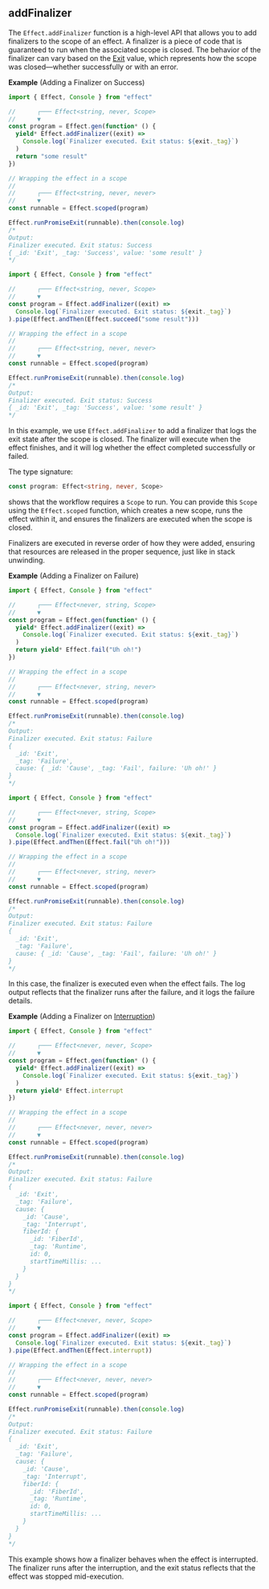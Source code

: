 ## addFinalizer

The `Effect.addFinalizer` function is a high-level API that allows you to add finalizers to the scope of an effect. A finalizer is a piece of code that is guaranteed to run when the associated scope is closed. The behavior of the finalizer can vary based on the [Exit](/docs/data-types/exit/) value, which represents how the scope was closed—whether successfully or with an error.

**Example** (Adding a Finalizer on Success)

<Tabs syncKey="pipe-vs-gen">

<TabItem label="Using Effect.gen">

```ts twoslash
import { Effect, Console } from "effect"

//      ┌─── Effect<string, never, Scope>
//      ▼
const program = Effect.gen(function* () {
  yield* Effect.addFinalizer((exit) =>
    Console.log(`Finalizer executed. Exit status: ${exit._tag}`)
  )
  return "some result"
})

// Wrapping the effect in a scope
//
//      ┌─── Effect<string, never, never>
//      ▼
const runnable = Effect.scoped(program)

Effect.runPromiseExit(runnable).then(console.log)
/*
Output:
Finalizer executed. Exit status: Success
{ _id: 'Exit', _tag: 'Success', value: 'some result' }
*/
```

</TabItem>

<TabItem label="Using pipe">

```ts twoslash
import { Effect, Console } from "effect"

//      ┌─── Effect<string, never, Scope>
//      ▼
const program = Effect.addFinalizer((exit) =>
  Console.log(`Finalizer executed. Exit status: ${exit._tag}`)
).pipe(Effect.andThen(Effect.succeed("some result")))

// Wrapping the effect in a scope
//
//      ┌─── Effect<string, never, never>
//      ▼
const runnable = Effect.scoped(program)

Effect.runPromiseExit(runnable).then(console.log)
/*
Output:
Finalizer executed. Exit status: Success
{ _id: 'Exit', _tag: 'Success', value: 'some result' }
*/
```

</TabItem>

</Tabs>

In this example, we use `Effect.addFinalizer` to add a finalizer that logs the exit state after the scope is closed. The finalizer will execute when the effect finishes, and it will log whether the effect completed successfully or failed.

The type signature:

```ts showLineNumbers=false "Scope"
const program: Effect<string, never, Scope>
```

shows that the workflow requires a `Scope` to run. You can provide this `Scope` using the `Effect.scoped` function, which creates a new scope, runs the effect within it, and ensures the finalizers are executed when the scope is closed.

<Aside type="note" title="Finalizer Execution Order">
  Finalizers are executed in reverse order of how they were added,
  ensuring that resources are released in the proper sequence, just like
  in stack unwinding.
</Aside>

**Example** (Adding a Finalizer on Failure)

<Tabs syncKey="pipe-vs-gen">

<TabItem label="Using Effect.gen">

```ts twoslash
import { Effect, Console } from "effect"

//      ┌─── Effect<never, string, Scope>
//      ▼
const program = Effect.gen(function* () {
  yield* Effect.addFinalizer((exit) =>
    Console.log(`Finalizer executed. Exit status: ${exit._tag}`)
  )
  return yield* Effect.fail("Uh oh!")
})

// Wrapping the effect in a scope
//
//      ┌─── Effect<never, string, never>
//      ▼
const runnable = Effect.scoped(program)

Effect.runPromiseExit(runnable).then(console.log)
/*
Output:
Finalizer executed. Exit status: Failure
{
  _id: 'Exit',
  _tag: 'Failure',
  cause: { _id: 'Cause', _tag: 'Fail', failure: 'Uh oh!' }
}
*/
```

</TabItem>

<TabItem label="Using pipe">

```ts twoslash
import { Effect, Console } from "effect"

//      ┌─── Effect<never, string, Scope>
//      ▼
const program = Effect.addFinalizer((exit) =>
  Console.log(`Finalizer executed. Exit status: ${exit._tag}`)
).pipe(Effect.andThen(Effect.fail("Uh oh!")))

// Wrapping the effect in a scope
//
//      ┌─── Effect<never, string, never>
//      ▼
const runnable = Effect.scoped(program)

Effect.runPromiseExit(runnable).then(console.log)
/*
Output:
Finalizer executed. Exit status: Failure
{
  _id: 'Exit',
  _tag: 'Failure',
  cause: { _id: 'Cause', _tag: 'Fail', failure: 'Uh oh!' }
}
*/
```

</TabItem>

</Tabs>

In this case, the finalizer is executed even when the effect fails. The log output reflects that the finalizer runs after the failure, and it logs the failure details.

**Example** (Adding a Finalizer on [Interruption](/docs/concurrency/basic-concurrency/#interruptions))

<Tabs syncKey="pipe-vs-gen">

<TabItem label="Using Effect.gen">

```ts twoslash
import { Effect, Console } from "effect"

//      ┌─── Effect<never, never, Scope>
//      ▼
const program = Effect.gen(function* () {
  yield* Effect.addFinalizer((exit) =>
    Console.log(`Finalizer executed. Exit status: ${exit._tag}`)
  )
  return yield* Effect.interrupt
})

// Wrapping the effect in a scope
//
//      ┌─── Effect<never, never, never>
//      ▼
const runnable = Effect.scoped(program)

Effect.runPromiseExit(runnable).then(console.log)
/*
Output:
Finalizer executed. Exit status: Failure
{
  _id: 'Exit',
  _tag: 'Failure',
  cause: {
    _id: 'Cause',
    _tag: 'Interrupt',
    fiberId: {
      _id: 'FiberId',
      _tag: 'Runtime',
      id: 0,
      startTimeMillis: ...
    }
  }
}
*/
```

</TabItem>

<TabItem label="Using pipe">

```ts twoslash
import { Effect, Console } from "effect"

//      ┌─── Effect<never, never, Scope>
//      ▼
const program = Effect.addFinalizer((exit) =>
  Console.log(`Finalizer executed. Exit status: ${exit._tag}`)
).pipe(Effect.andThen(Effect.interrupt))

// Wrapping the effect in a scope
//
//      ┌─── Effect<never, never, never>
//      ▼
const runnable = Effect.scoped(program)

Effect.runPromiseExit(runnable).then(console.log)
/*
Output:
Finalizer executed. Exit status: Failure
{
  _id: 'Exit',
  _tag: 'Failure',
  cause: {
    _id: 'Cause',
    _tag: 'Interrupt',
    fiberId: {
      _id: 'FiberId',
      _tag: 'Runtime',
      id: 0,
      startTimeMillis: ...
    }
  }
}
*/
```

</TabItem>

</Tabs>

This example shows how a finalizer behaves when the effect is interrupted. The finalizer runs after the interruption, and the exit status reflects that the effect was stopped mid-execution.
